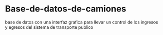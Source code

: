Base-de-datos-de-camiones
=========================

base de datos con una interfaz grafica para llevar un control de los ingresos y egresos del sistema de transporte publico

